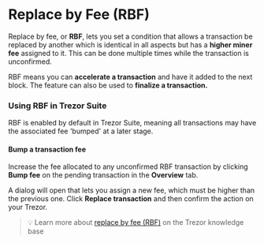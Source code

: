 # Replace by Fee (RBF)

Replace by fee, or **RBF**, lets you set a condition that allows a transaction be replaced by another which is identical in all aspects but has a **higher miner fee** assigned to it. This can be done multiple times while the transaction is unconfirmed.

RBF means you can **accelerate a transaction** and have it added to the next block. The feature can also be used to **finalize a transaction.**

### **Using RBF in Trezor Suite**

RBF is enabled by default in Trezor Suite, meaning all transactions may have the associated fee 'bumped' at a later stage.&#x20;

#### Bump a transaction fee

Increase the fee allocated to any unconfirmed RBF transaction by clicking **Bump fee** on the pending transaction in the **Overview** tab.

A dialog will open that lets you assign a new fee, which must be higher than the previous one. Click **Replace transaction** and then confirm the action on your Trezor.

> 💡 Learn more about [replace by fee (RBF)](https://trezor.io/learn/a/rbf-in-trezor-suite-app) on the Trezor knowledge base
